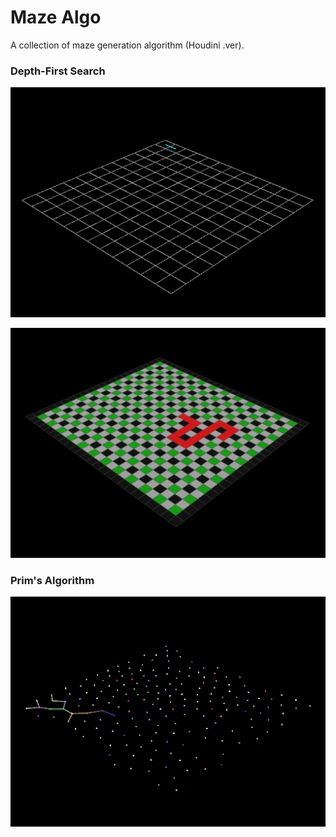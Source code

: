 # Maze Algo

A collection of maze generation algorithm (Houdini .ver).


### Depth-First Search 

![](MazeFirstDepth/maze_first_depth_2.gif)

![](MazeFirstDepth/maze_first_depth.gif)


### Prim's Algorithm

![](MazePrim/algo_prim.gif)


